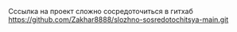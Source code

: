 Сссылка на проект сложно сосредоточиться в гитхаб 
https://github.com/Zakhar8888/slozhno-sosredotochitsya-main.git
